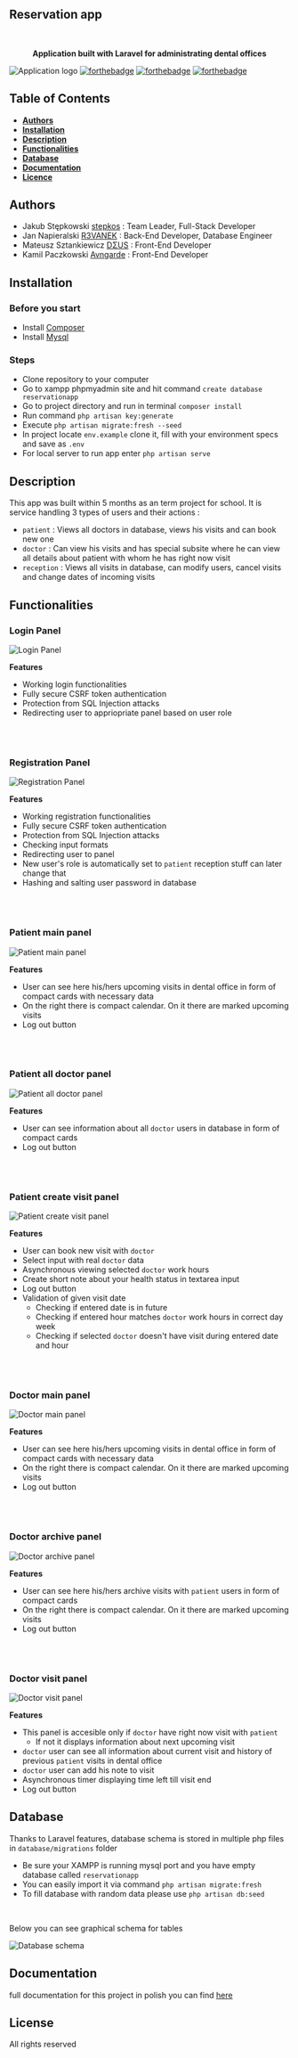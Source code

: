 ## Reservation app



<br/>


**<p align="center">Application built with Laravel for administrating dental offices</p>**

![Application logo](https://github.com/stepkos/ReservationApp/blob/main/doc/readme/login.png)
[![forthebadge](https://forthebadge.com/images/badges/built-by-developers.svg)](https://forthebadge.com)
[![forthebadge](https://forthebadge.com/images/badges/compatibility-ie-6.svg)](https://forthebadge.com)
[![forthebadge](https://forthebadge.com/images/badges/built-with-love.svg)](https://forthebadge.com)



## Table of Contents
* **[Authors](#Authors)**
* **[Installation](#Installation)**
* **[Description](#Description)**
* **[Functionalities](#Functionalities)**
* **[Database](#Database)**
* **[Documentation](#Documentation)**
* **[Licence](#Licence)**


## Authors

- Jakub Stępkowski [stepkos](https://github.com/stepkos) : Team Leader, Full-Stack Developer
- Jan Napieralski [R3VANEK](https://github.com/R3VANEK) : Back-End Developer, Database Engineer
- Mateusz Sztankiewicz [DΣUS](https://github.com/GodsCrisis) : Front-End Developer
- Kamil Paczkowski [Avngarde](https://github.com/Avngarde) : Front-End Developer


## Installation

### Before you start
 - Install [Composer](https://getcomposer.org/)
 - Install [Mysql](https://www.apachefriends.org/pl/index.html)


### Steps
- Clone repository to your computer
- Go to xampp phpmyadmin site and hit command ```create database reservationapp```
- Go to project directory and run in terminal ```composer install```
- Run command ```php artisan key:generate```
- Execute ```php artisan migrate:fresh --seed```
- In project locate ```env.example``` clone it, fill with your environment specs and save as ```.env```
- For local server to run app enter ```php artisan serve```


## Description

This app was built within 5 months as an term project for school. It is service handling 3 types of users and their actions :
- ```patient``` : Views all doctors in database, views his visits and can book new one
- ```doctor``` : Can view his visits and has special subsite where he can view all details about patient with whom he has right now visit
- ```reception``` : Views all visits in database, can modify users, cancel visits and change dates of incoming visits


## Functionalities

### Login Panel
![Login Panel](https://github.com/stepkos/ReservationApp/blob/main/doc/readme/login.png)


**Features**
- Working login functionalities
- Fully secure CSRF token authentication
- Protection from SQL Injection attacks
- Redirecting user to appriopriate panel based on user role

<br/>
<br/>


### Registration Panel
![Registration Panel](https://github.com/stepkos/ReservationApp/blob/main/doc/readme/registration.png)

**Features**
- Working registration functionalities
- Fully secure CSRF token authentication
- Protection from SQL Injection attacks
- Checking input formats
- Redirecting user to panel 
- New user's role is automatically set to ```patient``` reception stuff can later change that
- Hashing and salting user password in database

<br/>
<br/>

### Patient main panel
![Patient main panel](https://github.com/stepkos/ReservationApp/blob/main/doc/readme/patient_main.png)

**Features**
- User can see here his/hers upcoming visits in dental office in form of compact cards with necessary data
- On the right there is compact calendar. On it there are marked upcoming visits
- Log out button

<br/>
<br/>

### Patient all doctor panel
![Patient all doctor panel](https://github.com/stepkos/ReservationApp/blob/main/doc/readme/patient_doctors.png)

**Features**
- User can see information about all ```doctor``` users in database in form of compact cards
- Log out button

<br/>
<br/>

### Patient create visit panel
![Patient create visit panel](https://github.com/stepkos/ReservationApp/blob/main/doc/readme/patient_visit.png)

**Features**
- User can book new visit with ```doctor```
- Select input with real ```doctor``` data
- Asynchronous viewing selected ```doctor``` work hours 
- Create short note about your health status in textarea input
- Log out button
- Validation of given visit date
    - Checking if entered date is in future
    - Checking if entered hour matches ```doctor``` work hours in correct day week
    - Checking if selected ```doctor``` doesn't have visit during entered date and hour

<br/>
<br/>

### Doctor main panel
![Doctor main panel](https://github.com/stepkos/ReservationApp/blob/main/doc/readme/doctor_main.png)

**Features**
- User can see here his/hers upcoming visits in dental office in form of compact cards with necessary data
- On the right there is compact calendar. On it there are marked upcoming visits
- Log out button

<br/>
<br/>

### Doctor archive panel
![Doctor archive panel](https://github.com/stepkos/ReservationApp/blob/main/doc/readme/doctor_archive.png)

**Features**
- User can see here his/hers archive visits with ```patient``` users in form of compact cards
- On the right there is compact calendar. On it there are marked upcoming visits
- Log out button

<br/>
<br/>

### Doctor visit panel
![Doctor visit panel](https://github.com/stepkos/ReservationApp/blob/main/doc/readme/doctor_visit.png)

**Features**
- This panel is accesible only if ```doctor``` have right now visit with ```patient```
    - If not it displays information about next upcoming visit
- ```doctor``` user can see all information about current visit and history of previous ```patient``` visits in dental office
- ```doctor``` user can add his note to visit
- Asynchronous timer displaying time left till visit end
- Log out button


## Database

Thanks to Laravel features, database schema is stored in multiple php files in ```database/migrations``` folder
- Be sure your XAMPP is running mysql port and you have empty database called ```reservationapp```
- You can easily import it via command ```php artisan migrate:fresh``` 
- To fill database with random data please use ```php artisan db:seed```
<br/>

Below you can see graphical schema for tables

![Database schema](https://github.com/stepkos/ReservationApp/blob/main/doc/readme/schema.png)

## Documentation
full documentation for this project in polish you can find [here](https://github.com/stepkos/ReservationApp/blob/main/doc/ReservationApp.pdf)

## License

All rights reserved



